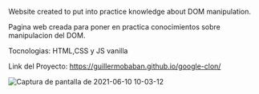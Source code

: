 
Website created to put into practice knowledge about DOM manipulation.

Pagina web creada para poner en practica conocimientos sobre manipulacion del DOM.

Tocnologias: HTML,CSS y JS vanilla

Link del Proyecto: https://guillermobaban.github.io/google-clon/

![Captura de pantalla de 2021-06-10 10-03-12](https://user-images.githubusercontent.com/63824391/121529767-19056b00-c9d3-11eb-9ce2-c98ef87b8c20.png)
